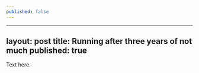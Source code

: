 ```yaml
---
published: false
---
```

---

layout: post
title: Running after three years of not much
published: true
---

Text here.
